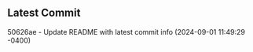 
## Latest Commit
50626ae - Update README with latest commit info (2024-09-01 11:49:29 -0400) <Yunxi-Zhou>
